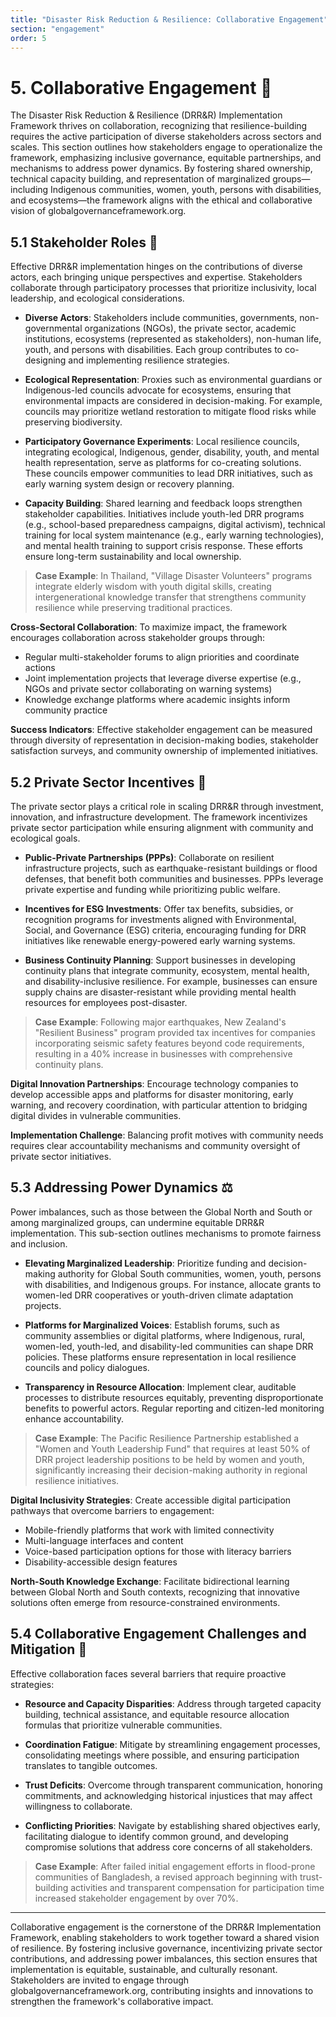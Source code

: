 ```yaml
---
title: "Disaster Risk Reduction & Resilience: Collaborative Engagement"
section: "engagement"
order: 5
---
```


# 5. Collaborative Engagement 👥

The Disaster Risk Reduction & Resilience (DRR&R) Implementation Framework thrives on collaboration, recognizing that resilience-building requires the active participation of diverse stakeholders across sectors and scales. This section outlines how stakeholders engage to operationalize the framework, emphasizing inclusive governance, equitable partnerships, and mechanisms to address power dynamics. By fostering shared ownership, technical capacity building, and representation of marginalized groups—including Indigenous communities, women, youth, persons with disabilities, and ecosystems—the framework aligns with the ethical and collaborative vision of globalgovernanceframework.org.

## 5.1 Stakeholder Roles 🧩

Effective DRR&R implementation hinges on the contributions of diverse actors, each bringing unique perspectives and expertise. Stakeholders collaborate through participatory processes that prioritize inclusivity, local leadership, and ecological considerations.

- **Diverse Actors**: Stakeholders include communities, governments, non-governmental organizations (NGOs), the private sector, academic institutions, ecosystems (represented as stakeholders), non-human life, youth, and persons with disabilities. Each group contributes to co-designing and implementing resilience strategies.

- **Ecological Representation**: Proxies such as environmental guardians or Indigenous-led councils advocate for ecosystems, ensuring that environmental impacts are considered in decision-making. For example, councils may prioritize wetland restoration to mitigate flood risks while preserving biodiversity.

- **Participatory Governance Experiments**: Local resilience councils, integrating ecological, Indigenous, gender, disability, youth, and mental health representation, serve as platforms for co-creating solutions. These councils empower communities to lead DRR initiatives, such as early warning system design or recovery planning.

- **Capacity Building**: Shared learning and feedback loops strengthen stakeholder capabilities. Initiatives include youth-led DRR programs (e.g., school-based preparedness campaigns, digital activism), technical training for local system maintenance (e.g., early warning technologies), and mental health training to support crisis response. These efforts ensure long-term sustainability and local ownership.

> **Case Example**: In Thailand, "Village Disaster Volunteers" programs integrate elderly wisdom with youth digital skills, creating intergenerational knowledge transfer that strengthens community resilience while preserving traditional practices.

**Cross-Sectoral Collaboration**: To maximize impact, the framework encourages collaboration across stakeholder groups through:
- Regular multi-stakeholder forums to align priorities and coordinate actions
- Joint implementation projects that leverage diverse expertise (e.g., NGOs and private sector collaborating on warning systems)
- Knowledge exchange platforms where academic insights inform community practice

**Success Indicators**: Effective stakeholder engagement can be measured through diversity of representation in decision-making bodies, stakeholder satisfaction surveys, and community ownership of implemented initiatives.

## 5.2 Private Sector Incentives 💼

The private sector plays a critical role in scaling DRR&R through investment, innovation, and infrastructure development. The framework incentivizes private sector participation while ensuring alignment with community and ecological goals.

- **Public-Private Partnerships (PPPs)**: Collaborate on resilient infrastructure projects, such as earthquake-resistant buildings or flood defenses, that benefit both communities and businesses. PPPs leverage private expertise and funding while prioritizing public welfare.

- **Incentives for ESG Investments**: Offer tax benefits, subsidies, or recognition programs for investments aligned with Environmental, Social, and Governance (ESG) criteria, encouraging funding for DRR initiatives like renewable energy-powered early warning systems.

- **Business Continuity Planning**: Support businesses in developing continuity plans that integrate community, ecosystem, mental health, and disability-inclusive resilience. For example, businesses can ensure supply chains are disaster-resistant while providing mental health resources for employees post-disaster.

> **Case Example**: Following major earthquakes, New Zealand's "Resilient Business" program provided tax incentives for companies incorporating seismic safety features beyond code requirements, resulting in a 40% increase in businesses with comprehensive continuity plans.

**Digital Innovation Partnerships**: Encourage technology companies to develop accessible apps and platforms for disaster monitoring, early warning, and recovery coordination, with particular attention to bridging digital divides in vulnerable communities.

**Implementation Challenge**: Balancing profit motives with community needs requires clear accountability mechanisms and community oversight of private sector initiatives.

## 5.3 Addressing Power Dynamics ⚖️

Power imbalances, such as those between the Global North and South or among marginalized groups, can undermine equitable DRR&R implementation. This sub-section outlines mechanisms to promote fairness and inclusion.

- **Elevating Marginalized Leadership**: Prioritize funding and decision-making authority for Global South communities, women, youth, persons with disabilities, and Indigenous groups. For instance, allocate grants to women-led DRR cooperatives or youth-driven climate adaptation projects.

- **Platforms for Marginalized Voices**: Establish forums, such as community assemblies or digital platforms, where Indigenous, rural, women-led, youth-led, and disability-led communities can shape DRR policies. These platforms ensure representation in local resilience councils and policy dialogues.

- **Transparency in Resource Allocation**: Implement clear, auditable processes to distribute resources equitably, preventing disproportionate benefits to powerful actors. Regular reporting and citizen-led monitoring enhance accountability.

> **Case Example**: The Pacific Resilience Partnership established a "Women and Youth Leadership Fund" that requires at least 50% of DRR project leadership positions to be held by women and youth, significantly increasing their decision-making authority in regional resilience initiatives.

**Digital Inclusivity Strategies**: Create accessible digital participation pathways that overcome barriers to engagement:
- Mobile-friendly platforms that work with limited connectivity
- Multi-language interfaces and content
- Voice-based participation options for those with literacy barriers
- Disability-accessible design features

**North-South Knowledge Exchange**: Facilitate bidirectional learning between Global North and South contexts, recognizing that innovative solutions often emerge from resource-constrained environments.

## 5.4 Collaborative Engagement Challenges and Mitigation 🚧

Effective collaboration faces several barriers that require proactive strategies:

- **Resource and Capacity Disparities**: Address through targeted capacity building, technical assistance, and equitable resource allocation formulas that prioritize vulnerable communities.

- **Coordination Fatigue**: Mitigate by streamlining engagement processes, consolidating meetings where possible, and ensuring participation translates to tangible outcomes.

- **Trust Deficits**: Overcome through transparent communication, honoring commitments, and acknowledging historical injustices that may affect willingness to collaborate.

- **Conflicting Priorities**: Navigate by establishing shared objectives early, facilitating dialogue to identify common ground, and developing compromise solutions that address core concerns of all stakeholders.

> **Case Example**: After failed initial engagement efforts in flood-prone communities of Bangladesh, a revised approach beginning with trust-building activities and transparent compensation for participation time increased stakeholder engagement by over 70%.

---

Collaborative engagement is the cornerstone of the DRR&R Implementation Framework, enabling stakeholders to work together toward a shared vision of resilience. By fostering inclusive governance, incentivizing private sector contributions, and addressing power imbalances, this section ensures that implementation is equitable, sustainable, and culturally resonant. Stakeholders are invited to engage through globalgovernanceframework.org, contributing insights and innovations to strengthen the framework's collaborative impact.
